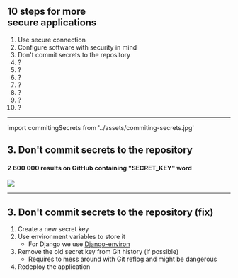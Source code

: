 <!-- classes: ten-steps -->

## 10 steps for more<br />secure applications

<ol>
    <li>Use secure connection</li>
    <li>Configure software with security in mind</li>
    <li className="active">Don't commit secrets to the repository</li>
    <li>?</li>
    <li>?</li>
    <li>?</li>
    <li>?</li>
    <li>?</li>
    <li>?</li>
    <li>?</li>
</ol>

<!-- note
One of the easy to miss things is commiting the secret codes,
password or other sensitive information to the version control.
-->

---

<!-- sectionTitle: Secrets -->

import commitingSecrets from '../assets/commiting-secrets.jpg'

## 3. Don't commit secrets to the repository

#### **2 600 000** results on GitHub containing "SECRET_KEY" word

<img src={commitingSecrets} className="slide-bottom content-center" />

<!-- note

What will happen if we commit and push our code with SECRET_KEY
or any other sensitive data like password to the email service,
in plain text to the remote repository in GitHub, GitLab or Bitbacket?

Once something enters the internet, it is really hard to remove it.
It is a bit scary, I searched in github word "secret key" and
it shows 2.5M results for only python code and for only "SECRET_KEY" keyword.
Some of the results contains protected variable, but the big amount have
the secret key commited in a plain text.

In this case we are looking at commited secret keys to Django
application. With this string of characters Django creates password reset tokens,
protects session data and create random session keys and more.

**NEXT**: If we checked our project and found out that secret key to access 
your email provider was commited to the repository - what will be the next steps?
-->

---

## 3. Don't commit secrets to the repository (fix)

1. Create a new secret key
1. Use environment variables to store it
    - For Django we use [Django-environ](https://django-environ.readthedocs.io/en/latest/)
1. Remove the old secret key from Git history (if possible)
    - Requires to mess around with Git reflog and might be dangerous
1. Redeploy the application

<!-- note

The good news is that external automatic tools, that we will be looking into
a bit later, can detect this and will notify us, _if we will use the tools_.

But in short, the secret key needs to be invalidated as soon as possible
but creating a new one, storing it securely and re-deploying the application
so this key can't be used any longer.

Next topic is a bit related as well to the overall software configuration and managing, rather than
actual development.
-->